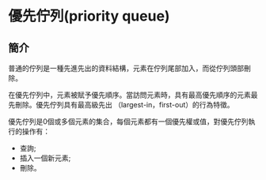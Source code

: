# 優先佇列(priority queue)

## 簡介

普通的佇列是一種先進先出的資料結構，元素在佇列尾部加入，而從佇列頭部刪除。

在優先佇列中，元素被賦予優先順序。當訪問元素時，具有最高優先順序的元素最先刪除。優先佇列具有最高級先出 （largest-in，first-out）的行為特徵。

優先佇列是0個或多個元素的集合，每個元素都有一個優先權或值，對優先佇列執行的操作有：

* 查詢;&#x20;
* 插入一個新元素;
* 刪除。
